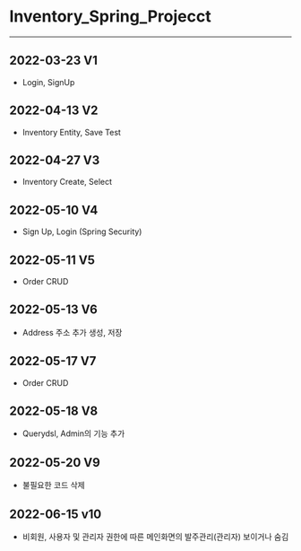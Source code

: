 # Inventory_Spring_Projecct

---

## 2022-03-23 V1
- Login, SignUp
 
## 2022-04-13 V2
- Inventory Entity, Save Test

## 2022-04-27 V3
- Inventory Create, Select

## 2022-05-10 V4
- Sign Up, Login (Spring Security)

## 2022-05-11 V5
- Order CRUD

## 2022-05-13 V6
- Address 주소 추가 생성, 저장

## 2022-05-17 V7
- Order CRUD

## 2022-05-18 V8
- Querydsl, Admin의 기능 추가

## 2022-05-20 V9
- 불필요한 코드 삭제

## 2022-06-15 v10
- 비회원, 사용자 및 관리자 권한에 따른 메인화면의 발주관리(관리자) 보이거나 숨김

